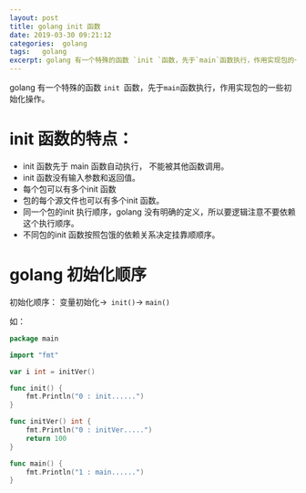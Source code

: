 ```yaml
---
layout: post
title: golang init 函数
date: 2019-03-30 09:21:12
categories:  golang 
tags:   golang
excerpt: golang 有一个特殊的函数 `init `函数，先于`main`函数执行，作用实现包的一些初始化操作
---
```


golang 有一个特殊的函数 `init `函数，先于`main`函数执行，作用实现包的一些初始化操作。 

# init 函数的特点： 

- init 函数先于 main 函数自动执行， 不能被其他函数调用。
- init 函数没有输入参数和返回值。
- 每个包可以有多个init 函数
- 包的每个源文件也可以有多个init 函数。
- 同一个包的init 执行顺序，golang 没有明确的定义，所以要逻辑注意不要依赖这个执行顺序。
- 不同包的init 函数按照包饿的依赖关系决定挂靠顺顺序。

# golang 初始化顺序

初始化顺序： 变量初始化->` init()`-> `main()`

如：

```go
package main

import "fmt"

var i int = initVer()

func init() {
	fmt.Println("0 : init......")
}

func initVer() int {
	fmt.Println("0 : initVer.....")
	return 100
}

func main() {
	fmt.Println("1 : main......")
}

```



